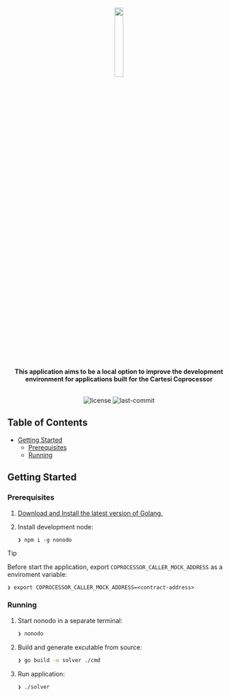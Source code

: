 <br>
<p align="center">
    <img src="https://github.com/Mugen-Builders/.github/assets/153661799/7ed08d4c-89f4-4bde-a635-0b332affbd5d" align="center" width="20%">
</p>
<br>
<div align="center">
<b>This application aims to be a local option to improve the development environment for applications built for the Cartesi Coprocessor</b>
</div>
<br>
<p align="center">
	<img src="https://img.shields.io/github/license/tribeshq/tribes?style=default&logo=opensourceinitiative&logoColor=white&color=00F6FF" alt="license">
	<img src="https://img.shields.io/github/last-commit/tribeshq/tribes?style=default&logo=git&logoColor=white&color=CCFDFF" alt="last-commit">
</p>

##  Table of Contents

- [Getting Started](#getting-started)
  - [Prerequisites](#prerequisites)
  - [Running](#running)

##  Getting Started

###  Prerequisites
1. [Download and Install the latest version of Golang.](https://go.dev/doc/install)

2. Install development node:
	```shell
	❯ npm i -g nonodo
	```

> [!TIP]
> Before start the application, export `COPROCESSOR_CALLER_MOCK_ADDRESS` as a enviroment variable:
>
>   ```shell
>   ❯ export COPROCESSOR_CALLER_MOCK_ADDRESS=<contract-address>
>   ```

###  Running

1. Start nonodo in a separate terminal:

   ```sh
   ❯ nonodo
   ```

2. Build and generate excutable from source:

   ```sh
   ❯ go build -o solver ./cmd 
   ```
   

3. Run application:

   ```sh
   ❯ ./solver
   ```
